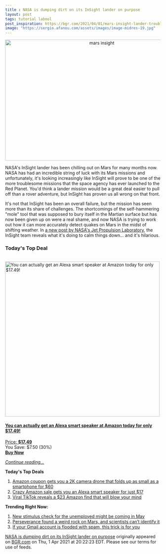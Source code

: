 ```yaml
---
title : NASA is dumping dirt on its InSight lander on purpose
layout: post
tags: tutorial labnol
post_inspiration: https://bgr.com/2021/04/01/mars-insight-lander-troubles/
image: "https://sergio.afanou.com/assets/images/image-midres-19.jpg"
---
```


<center><a href="https://bgr.com/2021/04/01/mars-insight-lander-troubles/" class="bgr-rss-featured-image bgr-rss-test-class"><img loading="lazy" width="610" height="390" src="https://bgr.com/wp-content/uploads/2020/08/Screen-Shot-2020-08-20-at-1.12.12-PM-copy-3.jpg?quality=70&amp;strip=all&amp;w=610" class="attachment-feed_normal size-feed_normal wp-post-image" alt="mars insight " loading="lazy" srcset="https://bgr.com/wp-content/uploads/2020/08/Screen-Shot-2020-08-20-at-1.12.12-PM-copy-3.jpg 1750w, https://bgr.com/wp-content/uploads/2020/08/Screen-Shot-2020-08-20-at-1.12.12-PM-copy-3.jpg?resize=150,96 150w, https://bgr.com/wp-content/uploads/2020/08/Screen-Shot-2020-08-20-at-1.12.12-PM-copy-3.jpg?resize=300,192 300w, https://bgr.com/wp-content/uploads/2020/08/Screen-Shot-2020-08-20-at-1.12.12-PM-copy-3.jpg?resize=768,491 768w, https://bgr.com/wp-content/uploads/2020/08/Screen-Shot-2020-08-20-at-1.12.12-PM-copy-3.jpg?resize=1024,654 1024w, https://bgr.com/wp-content/uploads/2020/08/Screen-Shot-2020-08-20-at-1.12.12-PM-copy-3.jpg?resize=1536,981 1536w, https://bgr.com/wp-content/uploads/2020/08/Screen-Shot-2020-08-20-at-1.12.12-PM-copy-3.jpg?resize=610,390 610w, https://bgr.com/wp-content/uploads/2020/08/Screen-Shot-2020-08-20-at-1.12.12-PM-copy-3.jpg?resize=664,424 664w, https://bgr.com/wp-content/uploads/2020/08/Screen-Shot-2020-08-20-at-1.12.12-PM-copy-3.jpg?resize=1200,767 1200w, https://bgr.com/wp-content/uploads/2020/08/Screen-Shot-2020-08-20-at-1.12.12-PM-copy-3.jpg?resize=782,500 782w, https://bgr.com/wp-content/uploads/2020/08/Screen-Shot-2020-08-20-at-1.12.12-PM-copy-3.jpg?resize=827,528 827w, https://bgr.com/wp-content/uploads/2020/08/Screen-Shot-2020-08-20-at-1.12.12-PM-copy-3.jpg?resize=800,511 800w" sizes="(max-width: 610px) 100vw, 610px" title="mars insight" /></a></center><p>NASA's InSight lander has been chilling out on Mars for many months now. NASA has had an incredible string of luck with its Mars missions and unfortunately, it's looking increasingly like InSight will prove to be one of the more troublesome missions that the space agency has ever launched to the Red Planet. You'd think a lander mission would be a great deal easier to pull off than a rover adventure, but InSight has proven us all wrong on that front.</p>
<p>It's not that InSight has been an overall failure, but the mission has seen more than its share of challenges. The shortcomings of the self-hammering "mole" tool that was supposed to bury itself in the Martian surface but has now been given up on were a real shame, and now NASA is trying to work out how it can more accurately detect quakes on Mars in the midst of shifting weather. In <a href="https://www.jpl.nasa.gov/news/nasas-insight-detects-two-sizable-quakes-on-mars">a new post by NASA's Jet Propulsion Laboratory</a>, the InSight team reveals what it's doing to calm things down... and it's hilarious.</p>
<h3>Today's Top Deal</h3>
<p><a href="https://www.amazon.com/Echo-Flex/dp/B07MLY3JKV?tag=b0c55topdeals-20"><br><img height="500px" width="500px" src="https://m.media-amazon.com/images/I/31nYncSHD1L.jpg" alt="You can actually get an Alexa smart speaker at Amazon today for only $17.49!"><br></a></p>
<h4><a href="https://www.amazon.com/Echo-Flex/dp/B07MLY3JKV?tag=b0c55rss-20">You can actually get an Alexa smart speaker at Amazon today for only $17.49!</a></h4>
<p><a href="https://www.amazon.com/Echo-Flex/dp/B07MLY3JKV?tag=b0c55rss-20">Price: <strong>$17.49</strong></a><br><span>You Save: $7.50 (30%)</span><br><strong><a href="https://www.amazon.com/Echo-Flex/dp/B07MLY3JKV?tag=b0c55rss-20">Buy Now</a></strong></p>
<p><a href="https://bgr.com/2021/04/01/mars-insight-lander-troubles/" class="more-link"><em>Continue reading...</em></a></p>

<p><strong>Today's Top Deals</strong></p>
<ol>
<li><a href="https://bgr.com/2021/04/01/drone-with-camera-on-amazon-prime-coupon-lowest-price/?utm_source=rss&#038;utm_campaign=topdeals">Amazon coupon gets you a 2K camera drone that folds up as small as a smartphone for $60</a></li>
<li><a href="https://bgr.com/2021/04/01/amazon-echo-deals-lowest-price-echo-flex-alexa-speaker/?utm_source=rss&#038;utm_campaign=topdeals">Crazy Amazon sale gets you an Alexa smart speaker for just $17</a></li>
<li><a href="https://bgr.com/2021/04/01/viral-tiktok-reveals-a-23-amazon-find-that-will-blow-your-mind/?utm_source=rss&#038;utm_campaign=topdeals">Viral TikTok reveals a $23 Amazon find that will blow your mind</a></li>
</ol>

<p><strong>Trending Right Now:</strong></p>
<ol>
<li><a href="https://bgr.com/2021/04/01/new-stimulus-check-coming-tax-refund-for-unemployment-benefits/">New stimulus check for the unemployed might be coming in May</a></li>
<li><a href="https://bgr.com/2021/04/01/mars-rock-perseverance-mystery/">Perseverance found a weird rock on Mars, and scientists can&#8217;t identify it</a></li>
<li><a href="https://bgr.com/2021/04/01/gmail-account-trick-to-figure-out-whos-spamming-you-selling-your-data/">If your Gmail account is flooded with spam, this trick is for you</a></li>
</ol>
<p><a href="https://bgr.com/2021/04/01/mars-insight-lander-troubles/">NASA is dumping dirt on its InSight lander on purpose</a> originally appeared on <a href="http://bgr.com">BGR.com</a> on Thu, 1 Apr 2021 at 20:22:23 EDT. Please see our terms for use of feeds.</p>